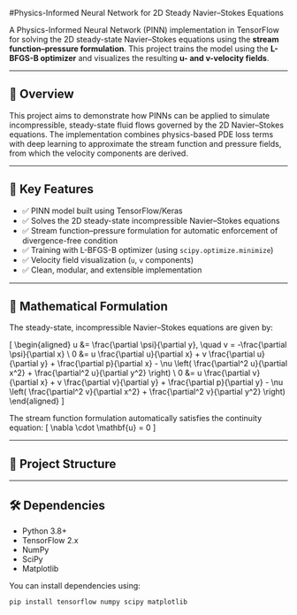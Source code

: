 #Physics-Informed Neural Network for 2D Steady Navier–Stokes Equations

A Physics-Informed Neural Network (PINN) implementation in TensorFlow for solving the 2D steady-state Navier–Stokes equations using the **stream function–pressure formulation**. This project trains the model using the **L-BFGS-B optimizer** and visualizes the resulting **u- and v-velocity fields**.

---

## 🚀 Overview

This project aims to demonstrate how PINNs can be applied to simulate incompressible, steady-state fluid flows governed by the 2D Navier–Stokes equations. The implementation combines physics-based PDE loss terms with deep learning to approximate the stream function and pressure fields, from which the velocity components are derived.

---

## 🧠 Key Features

- ✅ PINN model built using TensorFlow/Keras  
- ✅ Solves the 2D steady-state incompressible Navier–Stokes equations  
- ✅ Stream function–pressure formulation for automatic enforcement of divergence-free condition  
- ✅ Training with L-BFGS-B optimizer (using `scipy.optimize.minimize`)  
- ✅ Velocity field visualization (`u`, `v` components)  
- ✅ Clean, modular, and extensible implementation  

---

## 🧮 Mathematical Formulation

The steady-state, incompressible Navier–Stokes equations are given by:

\[
\begin{aligned}
u &= \frac{\partial \psi}{\partial y}, \quad
v = -\frac{\partial \psi}{\partial x} \\
0 &= u \frac{\partial u}{\partial x} + v \frac{\partial u}{\partial y} + \frac{\partial p}{\partial x} - \nu \left( \frac{\partial^2 u}{\partial x^2} + \frac{\partial^2 u}{\partial y^2} \right) \\
0 &= u \frac{\partial v}{\partial x} + v \frac{\partial v}{\partial y} + \frac{\partial p}{\partial y} - \nu \left( \frac{\partial^2 v}{\partial x^2} + \frac{\partial^2 v}{\partial y^2} \right)
\end{aligned}
\]

The stream function formulation automatically satisfies the continuity equation:
\[
\nabla \cdot \mathbf{u} = 0
\]

---

## 📁 Project Structure


---

## 🛠️ Dependencies

- Python 3.8+
- TensorFlow 2.x
- NumPy
- SciPy
- Matplotlib

You can install dependencies using:

```bash
pip install tensorflow numpy scipy matplotlib

